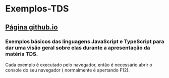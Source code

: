 # Exemplos-TDS
## [Página github.io](https://pextre.github.io/Exemplos-TDS/)
### Exemplos básicos das linguagens JavaScript e TypeScript para dar uma visão geral sobre elas durante a apresentação da matéria TDS.
Cada exemplo é executado pelo navegador, então é necessário abrir o console do seu navegador ( normalmente é apertando F12).
